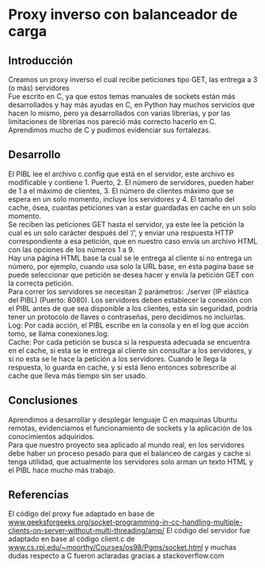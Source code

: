 # Proxy inverso con balanceador de carga  
## Introducción  
Creamos un proxy inverso el cual recibe peticiones tipo GET, las entrega a 3 (o más) servidores  
Fue escrito en C, ya que estos temas manuales de sockets están más desarrollados y hay más ayudas en C, en Python hay muchos servicios que hacen lo mismo, pero ya desarrollados con varias librerías, y por las limitaciones de librerías nos pareció más correcto hacerlo en C. Aprendimos mucho de C y pudimos evidenciar sus fortalezas.  
## Desarrollo   
El PIBL lee el archivo c.config que está en el servidor, este archivo es modificable y contiene 1. Puerto, 2. El número de servidores, pueden haber de 1 a el máximo de clientes, 3. El número de clientes máximo que se espera en un solo momento, incluye los servidores y 4. El tamaño del cache, ósea, cuantas peticiones van a estar guardadas en cache en un solo momento.  
Se reciben las peticiones GET hasta el servidor, ya este lee la petición la cual es un solo carácter después del ‘/’, y enviar una respuesta HTTP correspondiente a esa petición, que en nuestro caso envía un archivo HTML con las opciones de los números 1 a 9.  
Hay una página HTML base la cual se le entrega al cliente si no entrega un número, por ejemplo, cuando usa solo la URL base, en esta pagina base se puede seleccionar que petición se desea hacer y envía la petición GET con la correcta petición.  
Para correr los servidores se necesitan 2 parámetros: ./server (IP elástica del PIBL) (Puerto: 8080). Los servidores deben establecer la conexión con el PIBL antes de que sea disponible a los clientes, esta sin seguridad, podría tener un protocolo de llaves o contraseñas, pero decidimos no incluirlas.  
Log: Por cada acción, el PIBL escribe en la consola y en el log que acción tomo, se llama conexiones.log.  
Cache: Por cada petición se busca si la respuesta adecuada se encuentra en el cache, si esta se le entrega al cliente sin consultar a los servidores, y si no esta se le hace la petición a los servidores. Cuando le llega la respuesta, lo guarda en cache, y si está lleno entonces sobrescribe al cache que lleva más tiempo sin ser usado.  
## Conclusiones  
Aprendimos a desarrollar y desplegar lenguaje C en maquinas Ubuntu remotas, evidenciamos el funcionamiento de sockets y la aplicación de los conocimientos adquiridos.  
Para que nuestro proyecto sea aplicado al mundo real, en los servidores debe haber un proceso pesado para que el balanceo de cargas y cache si tenga utilidad, que actualmente los servidores solo arman un texto HTML y el PIBL hace mucho más trabajo.  
## Referencias  
El código del proxy fue adaptado en base de www.geeksforgeeks.org/socket-programming-in-cc-handling-multiple-clients-on-server-without-multi-threading/amp/ El código del servidor fue adaptado en base al código client.c de www.cs.rpi.edu/~moorthy/Courses/os98/Pgms/socket.html y muchas dudas respecto a C fueron aclaradas gracias a stackoverflow.com   
